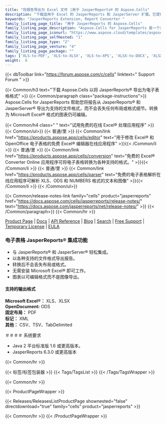 ```yaml
---
title: "将报告导出为 Excel 文件 |用于 JasperReports® 的 Aspose.Cells"
description: "下载适用于 Excel 的 JasperReports 和 JasperServer 扩展。它提供以 Microsoft Excel XLS、XLSX、PDF、ODS、TXT 和 SpreadsheetML 格式导出报告，而无需使用 Microsoft Excel。"
keywords: "JasperReports Extension, Report Converter "
family_listing_page_title: "用于 JasperReports 的 Aspose.Cells"
family_listing_page_description: "Aspose.Cells for JasperReports 是一个灵活的 JasperReports 和 JasperServer 扩展，允许在不使用 Microsoft Excel 的情况下以 Microsoft Excel XLS、XLSX、PDF、ODS、TXT 和 SpreadsheetML 格式导出报告。它可以替代 JasperReports 的原始 Microsoft Excel 导出器，并消除对 POI 库的依赖。"
family_listing_page_iconurl: "https://www.aspose.cloud/templates/aspose/App_Themes/V3/images/cells/272x272/aspose_cells-for-jasperreports.png"
family_listing_page_selfHosted: "1"
family_listing_page_type: "2"
family_listing_page_venture: "4"
family_listing_page_package: ""
tags: ['XLS-to-PDF', 'XLS-to-XLSX', 'XLS-to-XPS', 'XLSX-to-DOCX', 'XLSX-to-HTML', 'XLSX-to-Markdown', 'XLSX-to-MD', 'XLSX-to-MHTML', 'XLSX-to-PDF', 'XLSX-to-PPTX']
weight:  8
---
```


{{< dbToolbar link="https://forum.aspose.com/c/cells" linktext=" Support Forum " >}}

{{< Common/h3 text="下载 Aspose.Cells 以将 JasperReports® 导出为电子表格格式"  >}}
{{< Common/paragraph class="package-instructions">}}
Aspose.Cells for JasperReports 帮助您将报告从 JasperReports® 和 JasperServer® 导出为支持的文件格式，而不会丢失任何布局或格式细节。转换为 Microsoft Excel® 格式的图表仍可编辑。

{{< Common/h4 class=" " text="试用免费的在线 Excel® 处理应用程序" >}}
{{< Common/ul>}}
{{< 普通/里 >}}
{{< Common/link href="https://products.aspose.app/cells/editor" text="用于修改 Excel® 和 OpenOffice 电子表格的免费 Excel® 编辑器在线应用程序"  >}}{{< /Common/li >}}
{{< 普通/里 >}}
{{< Common/link href="https://products.aspose.app/cells/conversion" text="免费的 Excel® Converter Online 应用程序可将电子表格转换为各种支持的格式。"  >}}{{< /Common/li >}}
{{< 普通/里 >}}
{{< Common/link href="https://products.aspose.app/cells/parser" text="免费的电子表格解析在线应用程序可解析 XLS、ODS 和 NUMBERS 格式的文本和图像"  >}}{{< /Common/li >}}
{{< /Common/ul>}}

{{< Common/release-notes-link family="cells" product="jasperreports" href="https://docs.aspose.com/cells/jasperreports/release-notes/" text="https://docs.aspose.com/jasperreports/net/release-notes/"  >}}
{{< /Common/paragraph>}}
{{< Common/hr >}}

[Product Page](https://products.aspose.com/cells/jasperreports/) | [Docs](https://docs.aspose.com/cells/jasperreports/) | [API Reference](https://reference.aspose.com/cells/) | [Blog](https://blog.aspose.com/category/cells/) | [Search](https://search.aspose.com/) | [Free Support](https://forum.aspose.com/c/cells) | [Temporary License](https://purchase.aspose.com/temporary-license) | [EULA](https://about.aspose.com/legal/eula/)

### 电子表格 JasperReports® 集成功能

- 与 JasperReports® 和 JasperServer® 轻松集成。
- 以各种支持的文件格式导出报告。
- 转换后不会丢失布局或格式。
- 无需安装 Microsoft Excel® 即可工作。
- 图表以可编辑格式而不是图像导出。

#### 支持的输出格式

**Microsoft Excel®：** XLS、XLSX\
**OpenDocument:** ODS\
**固定布局：** PDF\
**标记：** XML \
**其他：** CSV、TSV、TabDelimited

＃＃＃＃ 系统要求

- Java 2 平台标准版 1.6 或更高版本。
- JasperReports 6.3.0 或更高版本

{{< Common/hr >}}

{{< 标签/标签包装器 >}}
 {{< Tags/TagsList >}}
{{< /Tags/TagsWrapper >}}

{{< Common/hr >}}

{{< ProductPageWrapper >}}
<!-- ReleasesListProductPage-->
   {{< Releases/ReleasesListProductPage shownested="false"  directdownload="true" family="cells" product="jasperreports" >}}
<!-- /ReleasesListProductPage-->
{{< Common/hr >}}
{{< /ProductPageWrapper >}}

